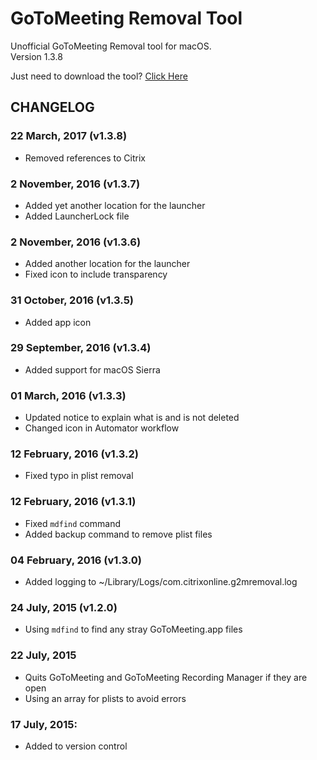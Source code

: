 # GoToMeeting Removal Tool
Unofficial GoToMeeting Removal tool for macOS.  
Version 1.3.8

Just need to download the tool? [Click Here](https://github.com/robotmachine/GoToMeeting-Removal-Tool/releases/download/latest/GoToMeeting-Removal-Tool-latest.zip)  

## CHANGELOG

### 22 March, 2017 (v1.3.8)
* Removed references to Citrix

### 2 November, 2016 (v1.3.7)
* Added yet another location for the launcher
* Added LauncherLock file

### 2 November, 2016 (v1.3.6)
* Added another location for the launcher
* Fixed icon to include transparency

### 31 October, 2016 (v1.3.5)
* Added app icon

### 29 September, 2016 (v1.3.4)
* Added support for macOS Sierra  


### 01 March, 2016 (v1.3.3)
* Updated notice to explain what is and is not deleted
* Changed icon in Automator workflow

### 12 February, 2016 (v1.3.2)
* Fixed typo in plist removal

### 12 February, 2016 (v1.3.1)
* Fixed `mdfind` command
* Added backup command to remove plist files

### 04 February, 2016 (v1.3.0)
* Added logging to ~/Library/Logs/com.citrixonline.g2mremoval.log

### 24 July, 2015 (v1.2.0)
* Using `mdfind` to find any stray GoToMeeting.app files

### 22 July, 2015
* Quits GoToMeeting and GoToMeeting Recording Manager if they are open
* Using an array for plists to avoid errors

### 17 July, 2015:  
* Added to version control
